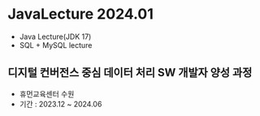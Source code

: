 # JavaLecture 2024.01
- Java Lecture(JDK 17)
- SQL + MySQL lecture
  

## 디지털 컨버전스 중심 데이터 처리 SW 개발자 양성 과정
- 휴먼교육센터 수원
- 기간 : 2023.12 ~ 2024.06
